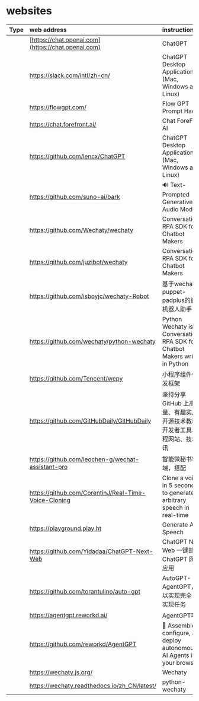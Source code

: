 # websites
|     Type   |             web address                         |             instruction                     |
|:-----------|:----------------------------------------|:----------------------------------------------------|
|            |[https://chat.openai.com](https://chat.openai.com)        |ChatGPT|
|            |https://slack.com/intl/zh-cn/        |ChatGPT Desktop Application (Mac, Windows and Linux)|
|            |https://flowgpt.com/|Flow GPT Prompt Hack|
|            |https://chat.forefront.ai/|Chat ForeFront AI|
|            |https://github.com/lencx/ChatGPT        |ChatGPT Desktop Application (Mac, Windows and Linux)|
|            |https://github.com/suno-ai/bark         |🔊 Text-Prompted Generative Audio Model|
|            |https://github.com/Wechaty/wechaty      |Conversational RPA SDK for Chatbot Makers|
|            |https://github.com/juzibot/wechaty      |Conversational RPA SDK for Chatbot Makers|
|            |https://github.com/isboyjc/wechaty-Robot    |基于wechaty-puppet-padplus的微信机器人助手|
|            |https://github.com/wechaty/python-wechaty   |Python Wechaty is a Conversational RPA SDK for Chatbot Makers written in Python|
|            |https://github.com/Tencent/wepy         |小程序组件化开发框架|
|            |https://github.com/GitHubDaily/GitHubDaily    |坚持分享 GitHub 上高质量、有趣实用的开源技术教程、开发者工具、编程网站、技术资讯|
|            |https://github.com/leochen-g/wechat-assistant-pro   |智能微秘书客户端，搭配|
|            |https://github.com/CorentinJ/Real-Time-Voice-Cloning    |Clone a voice in 5 seconds to generate arbitrary speech in real-time|
|            |https://playground.play.ht    |Generate AI Speech|
|            |https://github.com/Yidadaa/ChatGPT-Next-Web   |ChatGPT Next Web 一键部署 ChatGPT 网页应用|
|            |https://github.com/torantulino/auto-gpt   |AutoGPT-AgentGPT，可以实现完全自主实现任务|
|            |https://agentgpt.reworkd.ai/    |AgentGPT项目|
|            |https://github.com/reworkd/AgentGPT   |🤖 Assemble, configure, and deploy autonomous AI Agents in your browser|
|            |https://wechaty.js.org/   |Wechaty|
|            |https://wechaty.readthedocs.io/zh_CN/latest/    |python-wechaty|






